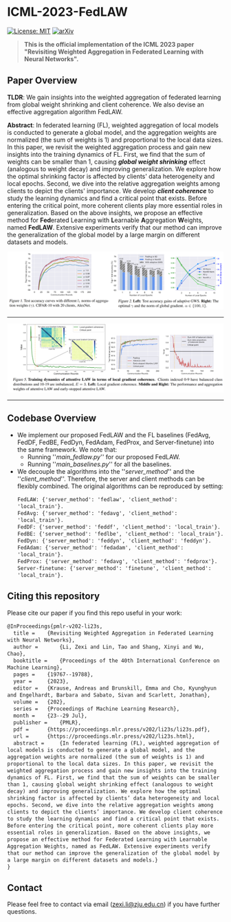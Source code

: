 # ICML-2023-FedLAW

[![License: MIT](https://img.shields.io/badge/License-MIT-yellow.svg)](LICENSE)
[![arXiv](https://img.shields.io/badge/arXiv-2306.02913-b31b1b.svg)](https://arxiv.org/pdf/2302.10911.pdf)

>**This is the official implementation of the ICML 2023 paper "Revisiting Weighted Aggregation in Federated Learning with Neural Networks".**

## Paper Overview
**TLDR**: We gain insights into the weighted aggregation of federated learning from global weight shrinking and client coherence. We also devise an effective aggregation algorithm FedLAW.

**Abstract**: In federated learning (FL), weighted aggregation of local models is conducted to generate a global model, and the aggregation weights are normalized (the sum of weights is 1) and proportional to the local data sizes. In this paper, we revisit the weighted aggregation process and gain new insights into the training dynamics of FL. First, we find that the sum of weights can be smaller than 1, causing _**global weight shrinking**_ effect (analogous to weight decay) and improving generalization. We explore how the optimal shrinking factor is affected by clients' data heterogeneity and local epochs. Second, we dive into the relative aggregation weights among clients to depict the clients' importance. We develop _**client coherence**_ to study the learning dynamics and find a critical point that exists. Before entering the critical point, more coherent clients play more essential roles in generalization. 
Based on the above insights, we propose an effective method for **Fed**erated Learning with **L**earnable **A**ggregation **W**eights, named **FedLAW**. Extensive experiments verify that our method can improve the generalization of the global model by a large margin on different datasets and models.

![image](https://github.com/ZexiLee/ICML-2023-FedLAW/blob/main/figs/fig1_2.png)

---
![image](https://github.com/ZexiLee/ICML-2023-FedLAW/blob/main/figs/fig5.png)


---
## Codebase Overview
- We implement our proposed FedLAW and the FL baselines (FedAvg, FedDF, FedBE, FedDyn, FedAdam, FedProx, and Server-finetune) into the same framework. We note that:
  - Running ''_main_fedlaw.py_'' for our proposed FedLAW.
  - Running ''_main_baselines.py_'' for all the baselines.
- We decouple the algorithms into the ''_server_method_'' and the ''_client_method_''. Therefore, the server and client methods can be flexibly combined. The original algorithms can be reproduced by setting:
  ```
  FedLAW: {'server_method': 'fedlaw', 'client_method': 'local_train'}.
  FedAvg: {'server_method': 'fedavg', 'client_method': 'local_train'}.
  FedDF: {'server_method': 'feddf', 'client_method': 'local_train'}.
  FedBE: {'server_method': 'fedlbe', 'client_method': 'local_train'}.
  FedDyn: {'server_method': 'feddyn', 'client_method': 'feddyn'}.
  FedAdam: {'server_method': 'fedadam', 'client_method': 'local_train'}.
  FedProx: {'server_method': 'fedavg', 'client_method': 'fedprox'}.
  Server-finetune: {'server_method': 'finetune', 'client_method': 'local_train'}.
  ```
  
## Citing this repository

Please cite our paper if you find this repo useful in your work:

```
@InProceedings{pmlr-v202-li23s,
  title = 	 {Revisiting Weighted Aggregation in Federated Learning with Neural Networks},
  author =       {Li, Zexi and Lin, Tao and Shang, Xinyi and Wu, Chao},
  booktitle = 	 {Proceedings of the 40th International Conference on Machine Learning},
  pages = 	 {19767--19788},
  year = 	 {2023},
  editor = 	 {Krause, Andreas and Brunskill, Emma and Cho, Kyunghyun and Engelhardt, Barbara and Sabato, Sivan and Scarlett, Jonathan},
  volume = 	 {202},
  series = 	 {Proceedings of Machine Learning Research},
  month = 	 {23--29 Jul},
  publisher =    {PMLR},
  pdf = 	 {https://proceedings.mlr.press/v202/li23s/li23s.pdf},
  url = 	 {https://proceedings.mlr.press/v202/li23s.html},
  abstract = 	 {In federated learning (FL), weighted aggregation of local models is conducted to generate a global model, and the aggregation weights are normalized (the sum of weights is 1) and proportional to the local data sizes. In this paper, we revisit the weighted aggregation process and gain new insights into the training dynamics of FL. First, we find that the sum of weights can be smaller than 1, causing global weight shrinking effect (analogous to weight decay) and improving generalization. We explore how the optimal shrinking factor is affected by clients’ data heterogeneity and local epochs. Second, we dive into the relative aggregation weights among clients to depict the clients’ importance. We develop client coherence to study the learning dynamics and find a critical point that exists. Before entering the critical point, more coherent clients play more essential roles in generalization. Based on the above insights, we propose an effective method for Federated Learning with Learnable Aggregation Weights, named as FedLAW. Extensive experiments verify that our method can improve the generalization of the global model by a large margin on different datasets and models.}
}
```

## Contact

Please feel free to contact via email (<zexi.li@zju.edu.cn>) if you have further questions.
